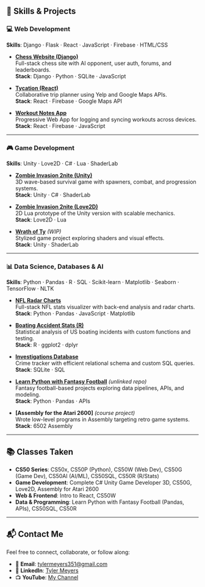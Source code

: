 ## 🔧 Skills & Projects

### 💻 Web Development  
**Skills**: Django · Flask · React · JavaScript · Firebase · HTML/CSS  

- **[Chess Website (Django)](https://github.com/tylermeyers351/CS50W-Final-Project-Chess-Website)**  
  Full-stack chess site with AI opponent, user auth, forums, and leaderboards.  
  **Stack**: Django · Python · SQLite · JavaScript

- **[Tycation (React)](https://github.com/tylermeyers351/Project-Tango-Yankee)**  
  Collaborative trip planner using Yelp and Google Maps APIs.  
  **Stack**: React · Firebase · Google Maps API

- **[Workout Notes App](https://github.com/tylermeyers351/Workout-Notes-App)**  
  Progressive Web App for logging and syncing workouts across devices.  
  **Stack**: React · Firebase · JavaScript

---

### 🎮 Game Development  
**Skills**: Unity · Love2D · C# · Lua · ShaderLab  

- **[Zombie Invasion 2nite (Unity)](https://github.com/tylermeyers351/Zombies-2nite)**  
  3D wave-based survival game with spawners, combat, and progression systems.  
  **Stack**: Unity · C# · ShaderLab

- **[Zombie Invasion 2nite (Love2D)](https://github.com/tylermeyers351/CS50-Final-Project-Love2d)**  
  2D Lua prototype of the Unity version with scalable mechanics.  
  **Stack**: Love2D · Lua

- **[Wrath of Ty](https://github.com/tylermeyers351/Wrath-of-Ty)** *(WIP)*  
  Stylized game project exploring shaders and visual effects.  
  **Stack**: Unity · ShaderLab

---

### 📊 Data Science, Databases & AI  
**Skills**: Python · Pandas · R · SQL · Scikit-learn · Matplotlib · Seaborn · TensorFlow · NLTK  

- **[NFL Radar Charts](https://github.com/tylermeyers351/NFL-Radar-Charts)**  
  Full-stack NFL stats visualizer with back-end analysis and radar charts.  
  **Stack**: Python · Pandas · JavaScript · Matplotlib

- **[Boating Accident Stats (R)](https://github.com/tylermeyers351/CS50R-Final-Boats)**  
  Statistical analysis of US boating incidents with custom functions and testing.  
  **Stack**: R · ggplot2 · dplyr

- **[Investigations Database](https://github.com/tylermeyers351/CS50SQL-Final-Investigations-Database)**  
  Crime tracker with efficient relational schema and custom SQL queries.  
  **Stack**: SQLite · SQL

- **[Learn Python with Fantasy Football](https://github.com/tylermeyers351)** *(unlinked repo)*  
  Fantasy football-based projects exploring data pipelines, APIs, and modeling.  
  **Stack**: Python · Pandas · APIs

- **[Assembly for the Atari 2600]** *(course project)*  
  Wrote low-level programs in Assembly targeting retro game systems.  
  **Stack**: 6502 Assembly


---

## 📚 Classes Taken

- **CS50 Series**: CS50x, CS50P (Python), CS50W (Web Dev), CS50G (Game Dev), CS50AI (AI/ML), CS50SQL, CS50R (R/Stats)  
- **Game Development**: Complete C# Unity Game Developer 3D, CS50G, Love2D, Assembly for Atari 2600  
- **Web & Frontend**: Intro to React, CS50W  
- **Data & Programming**: Learn Python with Fantasy Football (Pandas, APIs), CS50SQL, CS50R

---

## 📬 Contact Me

Feel free to connect, collaborate, or follow along:

- 📧 **Email**: [tylermeyers351@gmail.com](mailto:tylermeyers351@gmail.com)  
- 💼 **LinkedIn**: [Tyler Meyers](https://www.linkedin.com/in/tyler-meyers-cpa/)  
- 📺 **YouTube**: [My Channel](https://www.youtube.com/channel/UCC0GU4l4EvXBIPPjMAMcxJw)
